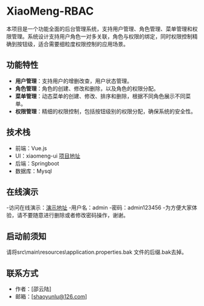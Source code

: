 # XiaoMeng-RBAC

本项目是一个功能全面的后台管理系统，支持用户管理、角色管理、菜单管理和权限管理。系统设计支持用户角色一对多关联，角色与权限的绑定，同时权限控制精确到按钮级，适合需要细粒度权限控制的应用场景。

## 功能特性

- **用户管理**：支持用户的增删改查，用户状态管理。
- **角色管理**：角色的创建、修改和删除，以及角色的权限分配。
- **菜单管理**：动态菜单的创建、修改、排序和删除，根据不同角色展示不同菜单。
- **权限管理**：精细的权限控制，包括按钮级别的权限分配，确保系统的安全性。

## 技术栈

- 前端：Vue.js
- UI：xiaomeng-ui [项目地址](https://github.com/shaoyunlu/xiaomeng-ui)
- 后端：Springboot
- 数据库：Mysql

## 在线演示

-访问在线演示：[演示地址](http://114.116.50.8:3000)
-用户名：admin
-密码：admin123456
-为方便大家体验，请不要随意进行删除或者修改密码操作，谢谢。

## 启动前须知
请将src\main\resources\application.properties.bak 文件的后缀.bak去掉。

## 联系方式

- 作者：[邵云陆]
- 邮箱：[shaoyunlu@126.com]
